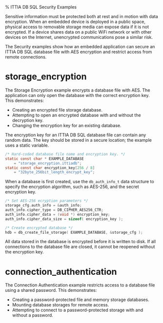 % ITTIA DB SQL Security Examples

Sensitive information must be protected both at rest and in motion with data encryption. When an embedded device is deployed in a public space, physical access to removable storage media can expose data if it is not encrypted. If a device shares data on a public WiFi network or with other devices on the Internet, unencrypted communications pose a similar risk.

The Security examples show how an embedded application can secure an ITTIA DB SQL database file with AES encryption and restrict access from remote connections.

# storage_encryption

The Storage Encryption example encrypts a database file with AES. The application can only open the database with the correct encryption key. This demonstrates:

 - Creating an encrypted file storage database.
 - Attempting to open an encrypted database with and without the decryption key.
 - Changing the encryption key for an existing database.

The encryption key for an ITTIA DB SQL database file can contain any random data. The key should be stored in a secure location; the example uses a static variable.

```C
/* Hard-coded database file name and encryption key. */
static const char * EXAMPLE_DATABASE
    = "storage_encryption.ittiadb";
static const char encryption_key[256 / 8]
    = "32byte_256bit_length_encrypt_key";
```

When a database is first created, use the `db_auth_info_t` data structure to specify the encryption algorithm, such as AES-256, and the secret encryption key.

```C
/* Set AES-256 ecryption parameters */
storage_cfg.auth_info = &auth_info;
auth_info.cipher_type = DB_CIPHER_AES256_CTR;
auth_info.cipher_data = (void *) encryption_key;
auth_info.cipher_data_size = sizeof( encryption_key );

/* Create encrypted database */
hdb = db_create_file_storage( EXAMPLE_DATABASE, &storage_cfg );
```

All data stored in the database is encrypted before it is written to disk. If all connections to the database file are closed, it cannot be reopened without the encryption key. 


# connection_authentication

The Connection Authentication example restricts access to a database file using a shared password. This demonstrates:

 - Creating a password-protected file and memory storage databases.
 - Mounting database storages for remote access.
 - Attempting to connect to a password-protected storage with and without a password.

